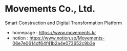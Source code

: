 # Movements Co., Ltd.

Smart Construction and Digital Transformation Platform

- homepage : https://www.movements.kr
- notion : https://www.notion.so/Movements-06e7e0614df64f41b2a4e073652c9b3e


<!---
MovementsTech/MovementsTech is a ✨ special ✨ repository because its `README.md` (this file) appears on your GitHub profile.
You can click the Preview link to take a look at your changes.
--->
